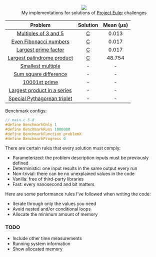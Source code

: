 <p align="center">
  <a href="https://projecteuler.net">
    <img src="https://projecteuler.net/images/clipart/euler_portrait.png">
  </a>
  <br>My implementations for solutions of <a href="https://projecteuler.net">Project Euler</a> challenges</br>
</p>

| Problem                                                           | Solution                                                                                | Mean (μs) |
| :---------------------------------------------------------------: | :-------------------------------------------------------------------------------------: | :-------: |
| [Multiples of 3 and 5](https://projecteuler.net/problem=1)        | [C](https://github.com/KimTisott/ProjectEuler-Solutions/blob/main/Solutions/problem1.c) | 0.013     |
| [Even Fibonacci numbers](https://projecteuler.net/problem=2)      | [C](https://github.com/KimTisott/ProjectEuler-Solutions/blob/main/Solutions/problem2.c) | 0.017     |
| [Largest prime factor](https://projecteuler.net/problem=3)        | [C](https://github.com/KimTisott/ProjectEuler-Solutions/blob/main/Solutions/problem3.c) | 0.017     |
| [Largest palindrome product](https://projecteuler.net/problem=4)  | [C](https://github.com/KimTisott/ProjectEuler-Solutions/blob/main/Solutions/problem4.c) | 48.754    |
| [Smallest multiple](https://projecteuler.net/problem=5)           | - | - |
| [Sum square difference](https://projecteuler.net/problem=6)       | - | - |
| [10001st prime](https://projecteuler.net/problem=7)               | - | - |
| [Largest product in a series](https://projecteuler.net/problem=8) | - | - |
| [Special Pythagorean triplet](https://projecteuler.net/problem=9) | - | - |

Benchmark configs:
```c
// main.c 5-8
#define BenchmarkOnly 1
#define BenchmarkRuns 1000000
#define BenchmarkFunction problemX
#define BenchmarkProgress 0
```

There are certain rules that every solution must comply:
- Parameterized: the problem description inputs must be previously defined
- Deterministic: one input results in the same output every run
- Non-trivial: there can be no unexplained values in the code
- Vanilla: free of third-party libraries
- Fast: every nanosecond and bit matters

Here are some performance rules I've followed when writing the code:
- Iterate through only the values you need
- Avoid nested and/or conditional loops
- Allocate the minimum amount of memory

### TODO

- Include other time measurements
- Running system information
- Show allocated memory
